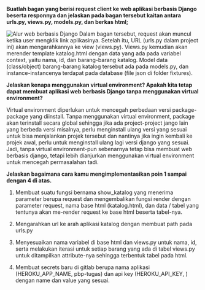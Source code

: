 **Buatlah bagan yang berisi request client ke web aplikasi berbasis Django beserta responnya dan jelaskan pada bagan tersebut kaitan antara urls.py, views.py, models.py, dan berkas html;**

![Alur web berbasis Django](https://ibb.co/dcnt1Cg)
Dalam bagan tersebut, request akan muncul ketika user mengklik link aplikasinya. Setelah itu, URL (urls.py dalam project ini) akan mengarahkannya ke view (views.py). Views.py kemudian akan merender template katalog.html dengan data yang ada pada variabel context, yaitu nama, id, dan barang-barang katalog. Model data (class/object) barang-barang katalog tersebut ada pada models.py, dan instance-instancenya terdapat pada database (file json di folder fixtures).


**Jelaskan kenapa menggunakan virtual environment? Apakah kita tetap dapat membuat aplikasi web berbasis Django tanpa menggunakan virtual environment?**

Virtual environment diperlukan untuk mencegah perbedaan versi package-package yang diinstall. Tanpa menggunakan virtual environment, package akan terinstall secara global sehingga jika ada project-project jango lain yang berbeda versi misalnya, perlu menginstall ulang versi yang sesuai untuk bisa menjalankan projek tersebut dan nantinya jika ingin kembali ke projek awal, perlu untuk menginstall ulang lagi versi django yang sesuai. Jadi, tanpa virtual environment-pun sebenarnya tetap bisa membuat web berbasis django, tetapi lebih dianjurkan menggunakan virtual environment untuk mencegah permasalahan tadi.

 

**Jelaskan bagaimana cara kamu mengimplementasikan poin 1 sampai dengan 4 di atas.**

1. Membuat suatu fungsi bernama show_katalog yang menerima parameter berupa request dan mengembalikan fungsi render dengan parameter request, nama base html (katalog.html), dan data / tabel yang tentunya akan me-render request ke base html beserta tabel-nya.

 

2. Mengarahkan url ke arah aplikasi katalog dengan membuat path pada urls.py

 

3. Menyesuaikan nama variabel di base html dan views.py untuk nama, id, serta melakukan iterasi untuk setiap barang yang ada di tabel views.py untuk ditampilkan attribute-nya sehingga terbentuk tabel pada html.

 

4. Membuat secrets baru di gitlab berupa nama aplikasi (HEROKU_APP_NAME, pbp-tugas) dan api key (HEROKU_API_KEY, <API key di akun saya>) dengan name dan value yang sesuai.